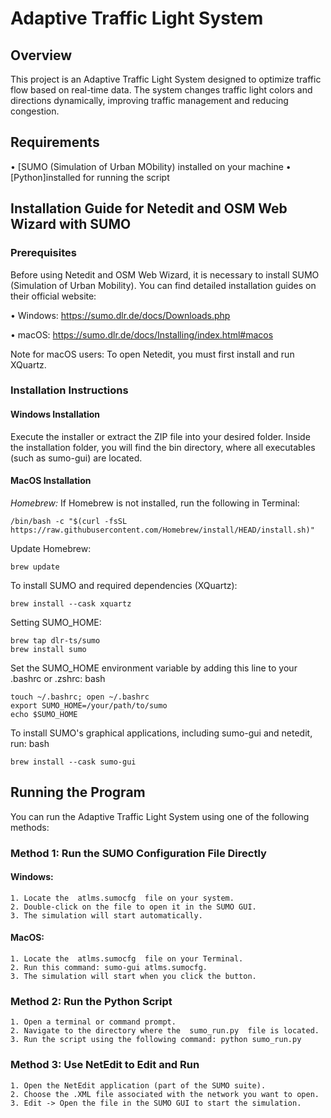# Adaptive Traffic Light System

## Overview

This project is an Adaptive Traffic Light System designed to optimize traffic flow based on real-time data. The system changes traffic light colors and directions dynamically, improving traffic management and reducing congestion.

## Requirements

•⁠  ⁠[SUMO (Simulation of Urban MObility) installed on your machine
•⁠  ⁠[Python]installed for running the script

## Installation Guide for Netedit and OSM Web Wizard with SUMO

### Prerequisites

Before using Netedit and OSM Web Wizard, it is necessary to install SUMO (Simulation of Urban Mobility). You can find detailed installation guides on their official website:

•⁠  ⁠Windows: https://sumo.dlr.de/docs/Downloads.php

•⁠  ⁠macOS: https://sumo.dlr.de/docs/Installing/index.html#macos

Note for macOS users: To open Netedit, you must first install and run XQuartz.

### Installation Instructions

#### Windows Installation

Execute the installer or extract the ZIP file into your desired folder.
Inside the installation folder, you will find the bin directory, where all executables (such as sumo-gui) are located.

#### MacOS Installation

 *Homebrew:*
If Homebrew is not installed, run the following in Terminal: 

    /bin/bash -c "$(curl -fsSL https://raw.githubusercontent.com/Homebrew/install/HEAD/install.sh)"


Update Homebrew:
    
    brew update

To install SUMO and required dependencies (XQuartz):

    brew install --cask xquartz

Setting SUMO_HOME:

    brew tap dlr-ts/sumo
    brew install sumo


Set the SUMO_HOME environment variable by adding this line to your .bashrc or .zshrc:
bash

    touch ~/.bashrc; open ~/.bashrc
    export SUMO_HOME=/your/path/to/sumo
    echo $SUMO_HOME

To install SUMO's graphical applications, including sumo-gui and netedit, run:
bash

    brew install --cask sumo-gui

## Running the Program

You can run the Adaptive Traffic Light System using one of the following methods:

### Method 1: Run the SUMO Configuration File Directly

#### Windows:
    1. Locate the ⁠ atlms.sumocfg ⁠ file on your system.
    2. Double-click on the file to open it in the SUMO GUI.
    3. The simulation will start automatically.

#### MacOS:
    1. Locate the ⁠ atlms.sumocfg ⁠ file on your Terminal.
    2. Run this command: sumo-gui atlms.sumocfg.
    3. The simulation will start when you click the button.

### Method 2: Run the Python Script

    1. Open a terminal or command prompt.
    2. Navigate to the directory where the ⁠ sumo_run.py ⁠ file is located.
    3. Run the script using the following command: python sumo_run.py

### Method 3: Use NetEdit to Edit and Run
    1. Open the NetEdit application (part of the SUMO suite).
    2. Choose the .XML file associated with the network you want to open.
    3. Edit -> Open the file in the SUMO GUI to start the simulation.
